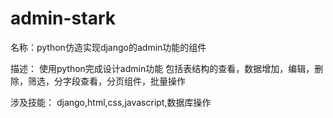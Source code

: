 # admin-stark
名称：python仿造实现django的admin功能的组件

描述： 使用python完成设计admin功能 包括表结构的查看，数据增加，编辑，删除，筛选，分字段查看，分页组件，批量操作

涉及技能： django,html,css,javascript,数据库操作
